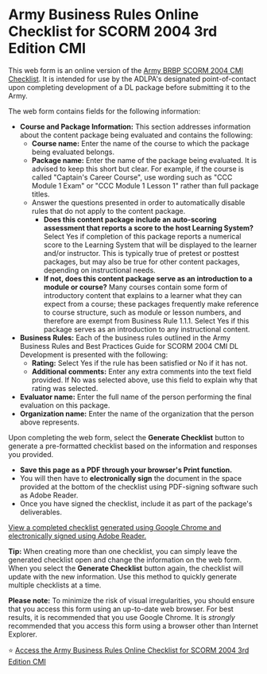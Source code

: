 # Army Business Rules Online Checklist for SCORM 2004 3rd Edition CMI
This web form is an online version of the [Army BRBP SCORM 2004 CMI Checklist](https://tadlp.github.io/brbp/). It is intended for use by the ADLPA's designated point-of-contact upon completing development of a DL package before submitting it to the Army.

The web form contains fields for the following information:

* **Course and Package Information:** This section addresses information about the content package being evaluated and contains the following:
  * **Course name:** Enter the name of the course to which the package being evaluated belongs.
  * **Package name:** Enter the name of the package being evaluated. It is advised to keep this short but clear. For example, if the course is called "Captain's Career Course", use wording such as "CCC Module 1 Exam" or "CCC Module 1 Lesson 1" rather than full package titles.
  * Answer the questions presented in order to automatically disable rules that do not apply to the content package.
    * **Does this content package include an auto-scoring assessment that reports a score to the host Learning System?** Select Yes if completion of this package reports a numerical score to the Learning System that will be displayed to the learner and/or instructor. This is typically true of pretest or posttest packages, but may also be true for other content packages, depending on instructional needs.
    * **If not, does this content package serve as an introduction to a module or course?** Many courses contain some form of introductory content that explains to a learner what they can expect from a course; these packages frequently make reference to course structure, such as module or lesson numbers, and therefore are exempt from Business Rule 1.1.1. Select Yes if this package serves as an introduction to any instructional content.
* **Business Rules:** Each of the business rules outlined in the Army Business Rules and Best Practices Guide for SCORM 2004 CMI DL Development is presented with the following:
  * **Rating:** Select Yes if the rule has been satisfied or No if it has not.
  * **Additional comments:** Enter any extra comments into the text field provided. If No was selected above, use this field to explain why that rating was selected.
* **Evaluator name:** Enter the full name of the person performing the final evaluation on this package.
* **Organization name:** Enter the name of the organization that the person above represents.

Upon completing the web form, select the **Generate Checklist** button to generate a pre-formatted checklist based on the information and responses you provided.

* **Save this page as a PDF through your browser's Print function.**
* You will then have to **electronically sign** the document in the space provided at the bottom of the checklist using PDF-signing software such as Adobe Reader.
* Once you have signed the checklist, include it as part of the package's deliverables.

[View a completed checklist generated using Google Chrome and electronically signed using Adobe Reader.](examples/BRBP_CCC%20Module%201%20Exam.pdf)

**Tip:** When creating more than one checklist, you can simply leave the generated checklist open and change the information on the web form. When you select the **Generate Checklist** button again, the checklist will update with the new information. Use this method to quickly generate multiple checklists at a time.

**Please note:** To minimize the risk of visual irregularities, you should ensure that you access this form using an up-to-date web browser. For best results, it is recommended that you use Google Chrome. It is *strongly* recommended that you access this form using a browser other than Internet Explorer.

⭐ [Access the Army Business Rules Online Checklist for SCORM 2004 3rd Edition CMI](https://tadlp.github.io/online-br-checklist/)
